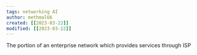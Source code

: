 ```yaml
---
tags: networking AI 
author: methmal66
created: [[2023-03-22]]
modified: [[2023-03-22]]
---
```


The portion of an enterprise network which provides services through ISP


